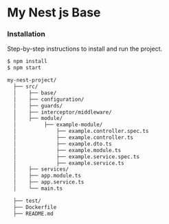 # My Nest js Base

### Installation

Step-by-step instructions to install and run the project.

```bash
$ npm install
$ npm start

my-nest-project/
  ├── src/
  │    ├── base/
  │    ├── configuration/
  │    ├── guards/
  │    ├── interceptor/middleware/
  │    ├── module/
  │         ├── example-module/
  │             ├── example.controller.spec.ts
  │             ├── example.controller.ts
  │             ├── example.dto.ts
  │             ├── example.module.ts
  │             ├── example.service.spec.ts
  │             ├── example.service.ts
  │    ├── services/
  │    ├── app.module.ts
  │    ├── app.service.ts
  │    └── main.ts

  ├── test/
  ├── Dockerfile
  ├── README.md


```
